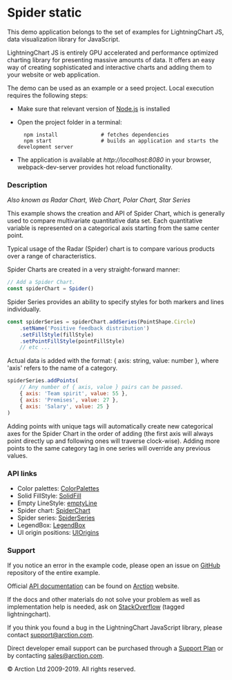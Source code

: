 # Spider static

This demo application belongs to the set of examples for LightningChart JS, data visualization library for JavaScript.

LightningChart JS is entirely GPU accelerated and performance optimized charting library for presenting massive amounts of data. It offers an easy way of creating sophisticated and interactive charts and adding them to your website or web application.

The demo can be used as an example or a seed project. Local execution requires the following steps:

- Make sure that relevant version of [Node.js](https://nodejs.org/en/download/) is installed
- Open the project folder in a terminal:

        npm install              # fetches dependencies
        npm start                # builds an application and starts the development server

- The application is available at *http://localhost:8080* in your browser, webpack-dev-server provides hot reload functionality.

### Description 

*Also known as Radar Chart, Web Chart, Polar Chart, Star Series*

This example shows the creation and API of Spider Chart, which is generally used to compare multivariate quantitative data set. Each quantitative variable is represented on a categorical axis starting from the same center point.

Typical usage of the Radar (Spider) chart is to compare various products over a range of characteristics.

Spider Charts are created in a very straight-forward manner:

```javascript
// Add a Spider Chart.
const spiderChart = Spider()
```

Spider Series provides an ability to specify styles for both markers and lines individually.

```javascript
const spiderSeries = spiderChart.addSeries(PointShape.Circle)
    .setName('Positive feedback distribution')
    .setFillStyle(fillStyle)
    .setPointFillStyle(pointFillStyle)
    // etc ...
```

Actual data is added with the format: { axis: string, value: number }, where 'axis' refers to the name of a category.

```javascript
spiderSeries.addPoints(
    // Any number of { axis, value } pairs can be passed.
    { axis: 'Team spirit', value: 55 },
    { axis: 'Premises', value: 27 },
    { axis: 'Salary', value: 25 }
)
```

Adding points with unique tags will automatically create new categorical axes for the Spider Chart in the order of adding (the first axis will always point directly up and following ones will traverse clock-wise). Adding more points to the same category tag in one series will override any previous values.

### API links

* Color palettes: [ColorPalettes][]
* Solid FillStyle: [SolidFill][]
* Empty LineStyle: [emptyLine][]
* Spider chart: [SpiderChart][]
* Spider series: [SpiderSeries][]
* LegendBox: [LegendBox][]
* UI origin positions: [UIOrigins][]


### Support

If you notice an error in the example code, please open an issue on [GitHub][0] repository of the entire example.

Official [API documentation][1] can be found on [Arction][2] website.

If the docs and other materials do not solve your problem as well as implementation help is needed, ask on [StackOverflow][3] (tagged lightningchart).

If you think you found a bug in the LightningChart JavaScript library, please contact support@arction.com.

Direct developer email support can be purchased through a [Support Plan][4] or by contacting sales@arction.com.

© Arction Ltd 2009-2019. All rights reserved.

[0]: https://github.com/Arction/
[1]: https://www.arction.com/lightningchart-js-api-documentation/
[2]: https://www.arction.com
[3]: https://stackoverflow.com/questions/tagged/lightningchart
[4]: https://www.arction.com/support-services/

[ColorPalettes]: https://www.arction.com/lightningchart-js-api-documentation/v1.1.0/globals.html#colorpalettes
[emptyLine]: https://www.arction.com/lightningchart-js-api-documentation/v1.1.0/globals.html#emptyline
[LegendBox]: https://www.arction.com/lightningchart-js-api-documentation/v1.1.0/classes/chartxy.html#addlegendbox
[SolidFill]: https://www.arction.com/lightningchart-js-api-documentation/v1.1.0/classes/solidfill.html
[SpiderChart]: https://www.arction.com/lightningchart-js-api-documentation/v1.1.0/classes/spiderchart.html
[SpiderSeries]: https://www.arction.com/lightningchart-js-api-documentation/v1.1.0/classes/spiderseries.html
[UIOrigins]: https://www.arction.com/lightningchart-js-api-documentation/v1.1.0/globals.html#uiorigins